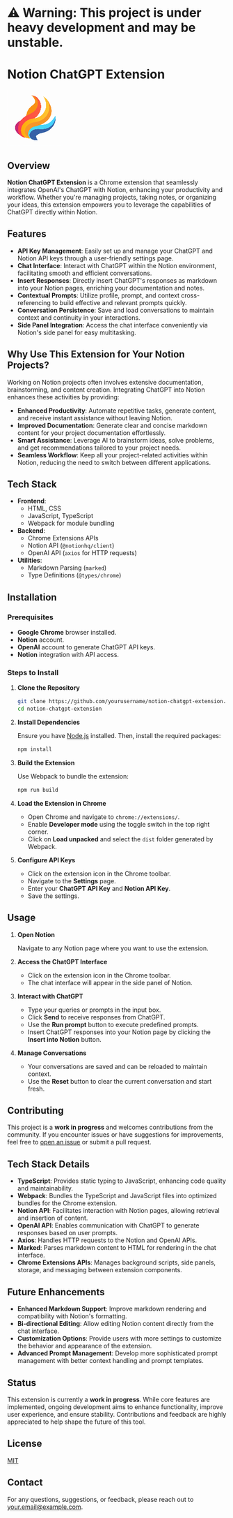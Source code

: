 # ⚠️ **Warning:** This project is under heavy development and may be unstable.

# Notion ChatGPT Extension

![Extension Icon](images/icon128.png)

## Overview

**Notion ChatGPT Extension** is a Chrome extension that seamlessly integrates OpenAI's ChatGPT with Notion, enhancing your productivity and workflow. Whether you're managing projects, taking notes, or organizing your ideas, this extension empowers you to leverage the capabilities of ChatGPT directly within Notion.

## Features

- **API Key Management**: Easily set up and manage your ChatGPT and Notion API keys through a user-friendly settings page.
- **Chat Interface**: Interact with ChatGPT within the Notion environment, facilitating smooth and efficient conversations.
- **Insert Responses**: Directly insert ChatGPT's responses as markdown into your Notion pages, enriching your documentation and notes.
- **Contextual Prompts**: Utilize profile, prompt, and context cross-referencing to build effective and relevant prompts quickly.
- **Conversation Persistence**: Save and load conversations to maintain context and continuity in your interactions.
- **Side Panel Integration**: Access the chat interface conveniently via Notion's side panel for easy multitasking.

## Why Use This Extension for Your Notion Projects?

Working on Notion projects often involves extensive documentation, brainstorming, and content creation. Integrating ChatGPT into Notion enhances these activities by providing:

- **Enhanced Productivity**: Automate repetitive tasks, generate content, and receive instant assistance without leaving Notion.
- **Improved Documentation**: Generate clear and concise markdown content for your project documentation effortlessly.
- **Smart Assistance**: Leverage AI to brainstorm ideas, solve problems, and get recommendations tailored to your project needs.
- **Seamless Workflow**: Keep all your project-related activities within Notion, reducing the need to switch between different applications.

## Tech Stack

- **Frontend**:
  - HTML, CSS
  - JavaScript, TypeScript
  - Webpack for module bundling
- **Backend**:
  - Chrome Extensions APIs
  - Notion API (`@notionhq/client`)
  - OpenAI API (`axios` for HTTP requests)
- **Utilities**:
  - Markdown Parsing (`marked`)
  - Type Definitions (`@types/chrome`)

## Installation

### Prerequisites

- **Google Chrome** browser installed.
- **Notion** account.
- **OpenAI** account to generate ChatGPT API keys.
- **Notion** integration with API access.

### Steps to Install

1. **Clone the Repository**

   ```bash
   git clone https://github.com/yourusername/notion-chatgpt-extension.git
   cd notion-chatgpt-extension
   ```

2. **Install Dependencies**

   Ensure you have [Node.js](https://nodejs.org/) installed. Then, install the required packages:

   ```bash
   npm install
   ```

3. **Build the Extension**

   Use Webpack to bundle the extension:

   ```bash
   npm run build
   ```

4. **Load the Extension in Chrome**

   - Open Chrome and navigate to `chrome://extensions/`.
   - Enable **Developer mode** using the toggle switch in the top right corner.
   - Click on **Load unpacked** and select the `dist` folder generated by Webpack.

5. **Configure API Keys**

   - Click on the extension icon in the Chrome toolbar.
   - Navigate to the **Settings** page.
   - Enter your **ChatGPT API Key** and **Notion API Key**.
   - Save the settings.

## Usage

1. **Open Notion**

   Navigate to any Notion page where you want to use the extension.

2. **Access the ChatGPT Interface**

   - Click on the extension icon in the Chrome toolbar.
   - The chat interface will appear in the side panel of Notion.

3. **Interact with ChatGPT**

   - Type your queries or prompts in the input box.
   - Click **Send** to receive responses from ChatGPT.
   - Use the **Run prompt** button to execute predefined prompts.
   - Insert ChatGPT responses into your Notion page by clicking the **Insert into Notion** button.

4. **Manage Conversations**

   - Your conversations are saved and can be reloaded to maintain context.
   - Use the **Reset** button to clear the current conversation and start fresh.

## Contributing

This project is a **work in progress** and welcomes contributions from the community. If you encounter issues or have suggestions for improvements, feel free to [open an issue](https://github.com/yourusername/notion-chatgpt-extension/issues) or submit a pull request.

## Tech Stack Details

- **TypeScript**: Provides static typing to JavaScript, enhancing code quality and maintainability.
- **Webpack**: Bundles the TypeScript and JavaScript files into optimized bundles for the Chrome extension.
- **Notion API**: Facilitates interaction with Notion pages, allowing retrieval and insertion of content.
- **OpenAI API**: Enables communication with ChatGPT to generate responses based on user prompts.
- **Axios**: Handles HTTP requests to the Notion and OpenAI APIs.
- **Marked**: Parses markdown content to HTML for rendering in the chat interface.
- **Chrome Extensions APIs**: Manages background scripts, side panels, storage, and messaging between extension components.

## Future Enhancements

- **Enhanced Markdown Support**: Improve markdown rendering and compatibility with Notion's formatting.
- **Bi-directional Editing**: Allow editing Notion content directly from the chat interface.
- **Customization Options**: Provide users with more settings to customize the behavior and appearance of the extension.
- **Advanced Prompt Management**: Develop more sophisticated prompt management with better context handling and prompt templates.

## Status

This extension is currently a **work in progress**. While core features are implemented, ongoing development aims to enhance functionality, improve user experience, and ensure stability. Contributions and feedback are highly appreciated to help shape the future of this tool.

## License

[MIT](LICENSE)

## Contact

For any questions, suggestions, or feedback, please reach out to [your.email@example.com](mailto:your.email@example.com).
